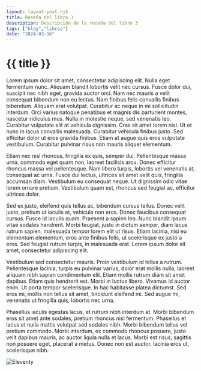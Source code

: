 ```yaml
---
layout: layout-post.njk
title: Reseña del libro 3
description: Descripción de la reseña del libro 3
tags: ["blog","libros"]
date: "2024-03-16"
---
```


# {{ title }}

Lorem ipsum dolor sit amet, consectetur adipiscing elit. Nulla eget fermentum nunc. Aliquam blandit lobortis velit nec cursus. Fusce dolor dui, suscipit nec nibh eget, gravida auctor orci. Nam nec mauris a velit consequat bibendum non eu lectus. Nam finibus felis convallis finibus bibendum. Aliquam erat volutpat. Curabitur ac neque in mi sollicitudin interdum. Orci varius natoque penatibus et magnis dis parturient montes, nascetur ridiculus mus. Nulla in molestie neque, sed venenatis leo. Curabitur vulputate elit at vehicula dignissim. Cras sit amet lorem nisi. Ut et nunc in lacus convallis malesuada. Curabitur vehicula finibus justo. Sed efficitur dolor ut eros gravida finibus. Etiam at augue quis eros vulputate vestibulum. Curabitur pulvinar risus non mauris aliquet elementum.

Etiam nec nisl rhoncus, fringilla ex quis, semper dui. Pellentesque massa urna, commodo eget quam non, laoreet facilisis arcu. Donec efficitur rhoncus massa vel pellentesque. Nam libero turpis, lobortis vel venenatis at, consequat ac urna. Fusce dui lectus, ultrices sit amet velit quis, fringilla accumsan diam. Vestibulum eu consequat neque. Ut dignissim odio vitae lorem ornare pretium. Vestibulum quam est, rhoncus sed feugiat ac, efficitur ultrices dolor.

Sed ex justo, eleifend quis tellus ac, bibendum cursus tellus. Donec velit justo, pretium ut iaculis et, vehicula non eros. Donec faucibus consequat cursus. Fusce id iaculis quam. Praesent a sapien leo. Nunc blandit ipsum vitae sodales hendrerit. Morbi feugiat, justo in dictum semper, diam lacus rutrum sapien, malesuada tempor lorem elit ut risus. Etiam lacinia, nisi eu elementum elementum, eros ante finibus felis, ut scelerisque ex justo a eros. Sed feugiat rutrum turpis, in malesuada erat. Lorem ipsum dolor sit amet, consectetur adipiscing elit.

Vestibulum sed consectetur mauris. Proin vestibulum id tellus a rutrum. Pellentesque lacinia, turpis eu pulvinar varius, dolor erat mollis nulla, laoreet aliquam nibh sapien condimentum elit. Etiam mollis rutrum diam sit amet dapibus. Etiam quis hendrerit est. Morbi in luctus libero. Vivamus id auctor enim. Ut porta tempor scelerisque. In hac habitasse platea dictumst. Sed eros mi, mollis non tellus sit amet, tincidunt eleifend mi. Sed augue mi, venenatis ut fringilla quis, lobortis nec urna.

Phasellus iaculis egestas lacus, et rutrum nibh interdum at. Morbi bibendum eros sit amet ante sodales, pretium rhoncus nisl fermentum. Phasellus et lacus et nulla mattis volutpat sed sodales nibh. Morbi bibendum tellus vel pretium commodo. Morbi interdum, ex commodo rhoncus posuere, justo velit dapibus mauris, ac auctor ligula nulla et lacus. Morbi est risus, sagittis non posuere eget, placerat a metus. Donec non est auctor, lacinia eros ut, scelerisque nibh.

![Eleventy](/img/11ty-2.png)